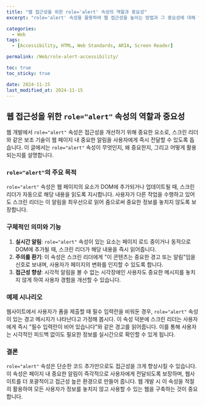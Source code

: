 ```yaml
---
title: "웹 접근성을 위한 role='alert' 속성의 역할과 중요성"
excerpt: "role='alert' 속성을 활용하여 웹 접근성을 높이는 방법과 그 중요성에 대해 알아봅니다."

categories:
  - Web
tags:
  - [Accessibility, HTML, Web Standards, ARIA, Screen Reader]

permalink: /Web/role-alert-accessibility/

toc: true
toc_sticky: true

date: 2024-11-15
last_modified_at: 2024-11-15
---
```


## 웹 접근성을 위한 `role="alert"` 속성의 역할과 중요성

웹 개발에서 `role="alert"` 속성은 접근성을 개선하기 위해 중요한 요소로, 스크린 리더와 같은 보조 기술이 웹 페이지 내 중요한 알림을 사용자에게 즉시 전달할 수 있도록 돕습니다. 이 글에서는 `role="alert"` 속성이 무엇인지, 왜 중요한지, 그리고 어떻게 활용되는지를 설명합니다.

### `role="alert"`의 주요 목적

`role="alert"` 속성은 웹 페이지의 요소가 DOM에 추가되거나 업데이트될 때, 스크린 리더가 자동으로 해당 내용을 읽도록 지시합니다. 사용자가 다른 작업을 수행하고 있어도 스크린 리더는 이 알림을 최우선으로 읽어 줌으로써 중요한 정보를 놓치지 않도록 보장합니다.

### 구체적인 의미와 기능

1. **실시간 알림**: `role="alert"` 속성이 있는 요소는 페이지 로드 중이거나 동적으로 DOM에 추가될 때, 스크린 리더가 해당 내용을 즉시 읽어줍니다.
2. **주의를 환기**: 이 속성은 스크린 리더에게 "이 콘텐츠는 중요한 경고 또는 알림"임을 신호로 보내며, 사용자가 페이지의 변화를 인지할 수 있도록 합니다.
3. **접근성 향상**: 시각적 알림을 볼 수 없는 시각장애인 사용자도 중요한 메시지를 놓치지 않게 하여 사용자 경험을 개선할 수 있습니다.

### 예제 시나리오

웹사이트에서 사용자가 폼을 제출할 때 필수 입력란을 비워둔 경우, `role="alert"` 속성이 있는 경고 메시지가 나타난다고 가정해 봅시다. 이 속성 덕분에 스크린 리더는 사용자에게 즉시 "필수 입력란이 비어 있습니다"와 같은 경고를 읽어줍니다. 이를 통해 사용자는 시각적인 피드백 없이도 필요한 정보를 실시간으로 확인할 수 있게 됩니다.

### 결론

`role="alert"` 속성은 단순한 코드 추가만으로도 접근성을 크게 향상시킬 수 있습니다. 이 속성은 페이지 내 중요한 알림이 즉각적으로 사용자에게 전달되도록 보장하며, 웹사이트를 더 포괄적이고 접근성 높은 환경으로 만들어 줍니다. 웹 개발 시 이 속성을 적절히 활용하여 모든 사용자가 정보를 놓치지 않고 사용할 수 있는 웹을 구축하는 것이 중요합니다.
